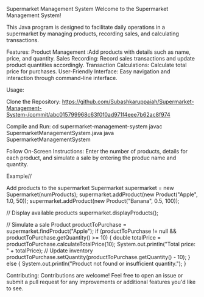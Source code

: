 Supermarket Management System
Welcome to the Supermarket Management System!

This Java program is designed to facilitate daily operations in a supermarket by managing products, recording sales, and calculating transactions.

Features:
Product Management :Add products with details such as name, price, and quantity.
Sales Recording: Record sales transactions and update product quantities accordingly.
Transaction Calculations: Calculate total price for purchases.
User-Friendly Interface: Easy navigation and interaction through command-line interface.

Usage:

Clone the Repository:
https://github.com/Subashkaruppaiah/Supermarket-Management-System-/commit/abc015799968c63f0f0ad971f4eee7b62ac8f974

Compile and Run:
cd supermarket-management-system
javac SupermarketManagementSystem.java
java SupermarketManagementSystem

Follow On-Screen Instructions: 
Enter the number of products, 
details for each product, 
and simulate a sale by entering the produc name and quantity.


Example// 

Add products to the supermarket
Supermarket supermarket = new Supermarket(numProducts);
supermarket.addProduct(new Product("Apple", 1.0, 50));
supermarket.addProduct(new Product("Banana", 0.5, 100));

// Display available products
supermarket.displayProducts();

// Simulate a sale
Product productToPurchase = supermarket.findProduct("Apple");
if (productToPurchase != null && productToPurchase.getQuantity() >= 10) {
    double totalPrice = productToPurchase.calculateTotalPrice(10);
    System.out.println("Total price: " + totalPrice);
    // Update inventory
    productToPurchase.setQuantity(productToPurchase.getQuantity() - 10);
} else {
    System.out.println("Product not found or insufficient quantity.");
}

Contributing:
Contributions are welcome!
Feel free to open an issue or submit a pull request for any improvements or additional features you'd like to see.
